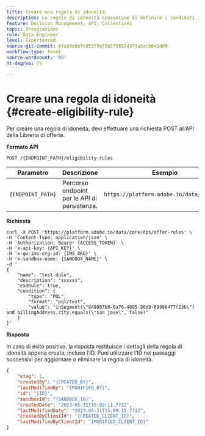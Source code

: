 ```yaml
---
title: Creare una regola di idoneità
description: Le regole di idoneità consentono di definire i candidati idonei in base a ciò di cui desideri eseguire il targeting, ad esempio gli attributi di profilo e i tipi di pubblico.
feature: Decision Management, API, Collections
topic: Integrations
role: Data Engineer
level: Experienced
source-git-commit: 8fa34ebb7c853f9af5b3f58574374a3acb641dd9
workflow-type: tm+mt
source-wordcount: '89'
ht-degree: 7%

---
```


# Creare una regola di idoneità {#create-eligibility-rule}

Per creare una regola di idoneità, devi effettuare una richiesta POST all’API della Libreria di offerte.

**Formato API**

```http
POST /{ENDPOINT_PATH}/eligibility-rules 
```

| Parametro | Descrizione | Esempio |
| --------- | ----------- | ------- |
| `{ENDPOINT_PATH}` | Percorso endpoint per le API di persistenza. | `https://platform.adobe.io/data/core/dps` |

**Richiesta**

```shell
curl -X POST 'https://platform.adobe.io/data/core/dps/offer-rules' \
-H 'Content-Type: application/json' \
-H 'Authorization: Bearer {ACCESS_TOKEN}' \
-H 'x-api-key: {API_KEY}' \
-H 'x-gw-ims-org-id: {IMS_ORG}' \
-H 'x-sandbox-name: {SANDBOX_NAME}' \
-d '
{
    "name": "test dule",
    "description": "xxxxxx",
    "exdRule": true,
    "condition": {
        "type": "PQL",
        "format": "pql/text",
        "value": "inSegment(\"849807b6-0a76-4895-96d9-89996477f23b\") and billingAddress.city.equals(\"san jose\", false)"
    }
}'
```

**Risposta**

In caso di esito positivo, la risposta restituisce i dettagli della regola di idoneità appena creata, incluso l’ID. Puoi utilizzare l’ID nei passaggi successivi per aggiornare o eliminare la regola di idoneità.

```json
{
    "etag": 1,
    "createdBy": "{CREATED_BY}",
    "lastModifiedBy": "{MODIFIED_BY}",
    "id": "{ID}",
    "sandboxId": "{SANDBOX_ID}",
    "createdDate": "2023-05-31T15:09:11.771Z",
    "lastModifiedDate": "2023-05-31T15:09:11.771Z",
    "createdByClientId": "{CREATED_CLIENT_ID}",
    "lastModifiedByClientId": "{MODIFIED_CLIENT_ID}"
}
```
